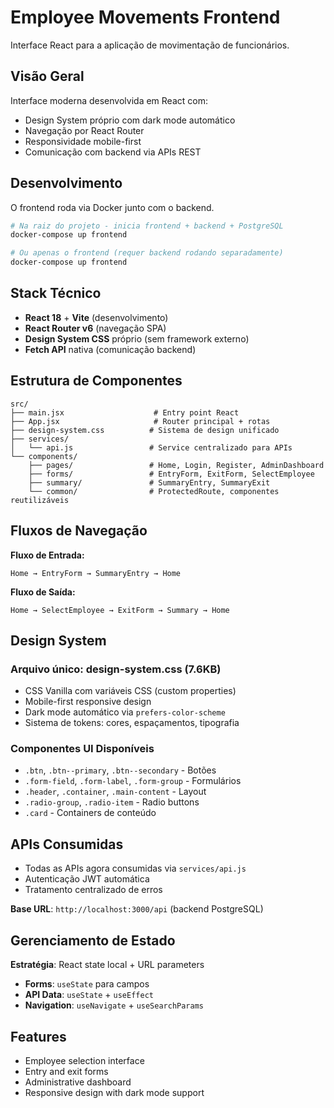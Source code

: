 # Employee Movements Frontend

Interface React para a aplicação de movimentação de funcionários.

## Visão Geral

Interface moderna desenvolvida em React com:
- Design System próprio com dark mode automático
- Navegação por React Router
- Responsividade mobile-first
- Comunicação com backend via APIs REST

## Desenvolvimento

O frontend roda via Docker junto com o backend.

```bash
# Na raiz do projeto - inicia frontend + backend + PostgreSQL
docker-compose up frontend

# Ou apenas o frontend (requer backend rodando separadamente)
docker-compose up frontend
```

## Stack Técnico

- **React 18** + **Vite** (desenvolvimento)
- **React Router v6** (navegação SPA)
- **Design System CSS** próprio (sem framework externo)
- **Fetch API** nativa (comunicação backend)

## Estrutura de Componentes

```
src/
├── main.jsx                    # Entry point React
├── App.jsx                     # Router principal + rotas
├── design-system.css          # Sistema de design unificado
├── services/
│   └── api.js                 # Service centralizado para APIs
└── components/
    ├── pages/                 # Home, Login, Register, AdminDashboard
    ├── forms/                 # EntryForm, ExitForm, SelectEmployee
    ├── summary/               # SummaryEntry, SummaryExit
    └── common/                # ProtectedRoute, componentes reutilizáveis
```

## Fluxos de Navegação

**Fluxo de Entrada:**
```
Home → EntryForm → SummaryEntry → Home
```

**Fluxo de Saída:**
```
Home → SelectEmployee → ExitForm → Summary → Home
```

## Design System

### Arquivo único: design-system.css (7.6KB)
- CSS Vanilla com variáveis CSS (custom properties)
- Mobile-first responsive design
- Dark mode automático via `prefers-color-scheme`
- Sistema de tokens: cores, espaçamentos, tipografia

### Componentes UI Disponíveis

- `.btn`, `.btn--primary`, `.btn--secondary` - Botões
- `.form-field`, `.form-label`, `.form-group` - Formulários  
- `.header`, `.container`, `.main-content` - Layout
- `.radio-group`, `.radio-item` - Radio buttons
- `.card` - Containers de conteúdo

## APIs Consumidas

- Todas as APIs agora consumidas via `services/api.js`
- Autenticação JWT automática
- Tratamento centralizado de erros

**Base URL**: `http://localhost:3000/api` (backend PostgreSQL)

## Gerenciamento de Estado

**Estratégia**: React state local + URL parameters
- **Forms**: `useState` para campos
- **API Data**: `useState` + `useEffect` 
- **Navigation**: `useNavigate` + `useSearchParams`

## Features

- Employee selection interface
- Entry and exit forms
- Administrative dashboard
- Responsive design with dark mode support